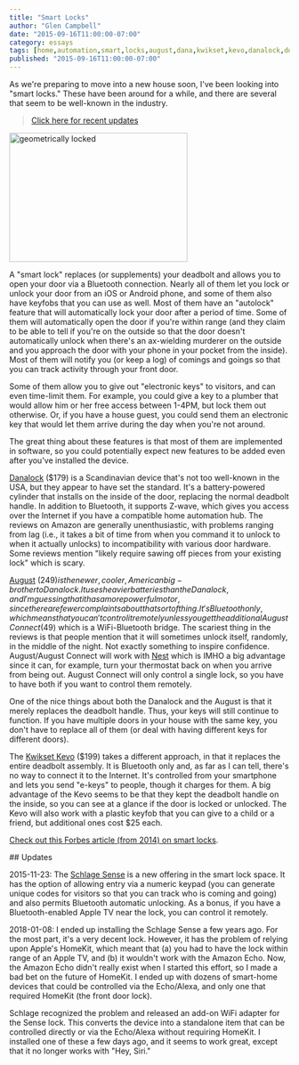 ```yaml
---
title: "Smart Locks"
author: "Glen Campbell"
date: "2015-09-16T11:00:00-07:00"
category: essays
tags: [home,automation,smart,locks,august,dana,kwikset,kevo,danalock,door]
published: "2015-09-16T11:00:00-07:00"
---
```

As we're preparing to move into a new house soon, I've been looking into
"smart locks." These have been around for a while, and there are 
several that seem to be well-known in the industry. 

> [Click here for recent updates](#updates)

<a data-flickr-embed="true"  href="https://www.flickr.com/photos/darwinbell/688068169/in/photolist-23NwGi-p4xhXr-pot5Bm-q2tcea-cE6PS-abxBej-aarjox-4THT2X-4Fwo5w-har8Zw-7PQpaZ-bAUx5j-ak2q9v-9uKVDe-4xqJnT-pNfQ2V-4w9csh-dFVZx5-e6k5Ak-fEQbRx-8oQ1nH-8r2CVR-pAJBqx-dG6neS-SoX26-9oNPZn-mgjU2U-azPbgb-rbCTk1-oFMMB2-72xiQ7-6aRr8S-X54YR-mvZV7g-xAAwCr-9MD5JS-cEPn4G-9PhLeX-aPr4CB-bn1aZv-bD1SrM-rHGUvU-4XpCsF-dfJH2y-9TL2A2-kDM3G2-55Gdmp-4jh6xz-9yZsf4-8H3hcn" title="geometrically locked"><img src="https://farm2.staticflickr.com/1024/688068169_71a5b46f1e_n.jpg" width="320" height="232" alt="geometrically locked" class="pull-right"></a><script async src="//embedr.flickr.com/assets/client-code.js" charset="utf-8"></script>

A "smart lock" replaces (or supplements) your deadbolt and allows you to 
open your door via a Bluetooth connection. Nearly all of them let you
lock or unlock your door from an iOS or Android phone, and some of them
also have keyfobs that you can use as well. Most of them have an "autolock"
feature that will automatically lock your door after a period of time. 
Some of them will automatically open the door if you're within range
(and they claim to be able to tell if you're on the outside so that the
door doesn't automatically unlock when there's an ax-wielding murderer
on the outside and you approach the door with your phone in your pocket
from the inside). Most of them will notify you (or keep a log) of comings
and goings so that you can track activity through your front door. 

Some of them allow you to give out "electronic keys" to visitors, and
can even time-limit them. For example, you could give a key to a plumber
that would allow him or her free access between 1-4PM, but lock them 
out otherwise. Or, if you have a house guest, you could send them an
electronic key that would let them arrive during the day when you're not
around. 

The great thing about these features is that most of them are implemented
in software, so you could potentially expect new features to be added
even after you've installed the device. 

[Danalock](https://danalock.com) ($179) is a Scandinavian device that's not too
well-known in the USA, but they appear to have set the standard. It's a 
battery-powered cylinder that installs on the inside of the door, replacing
the normal deadbolt handle. In addition to Bluetooth, it supports Z-wave,
which gives you access over the Internet if you have a compatible home
automation hub. The reviews on Amazon are generally unenthusiastic, with
problems ranging from lag (i.e., it takes a bit of time from when you
command it to unlock to when it actually unlocks) to incompatibility with
various door hardware. Some reviews mention "likely require sawing off pieces
from your existing lock" which is scary. 

[August](https://august.com) ($249) is the newer, cooler, American big-brother
to Danalock. It uses heavier batteries than the Danalock, and I'm guessing
that it has a more powerful motor, since there are fewer complaints about
that sort of thing. It's Bluetooth only, which means that you can't control it
remotely unless you get the additional August Connect ($49) which is a
WiFi-Bluetooth bridge. The scariest thing in the reviews is that people mention
that it will sometimes unlock itself, randomly, in the middle of the night. 
Not exactly something to inspire confidence. August/August Connect will 
work with [Nest](https://nest.com) which is IMHO a big advantage since it
can, for example, turn your thermostat back on when you arrive from being out.
August Connect will only control a single lock, so you have to have both if
you want to control them remotely. 

One of the nice things about both the Danalock and the August is that it 
merely replaces the deadbolt handle. Thus, your keys will still continue
to function. If you have multiple doors in your house with the same key, 
you don't have to replace all of them (or deal with having different keys
for different doors). 

The [Kwikset Kevo](https://mykevo.com) ($199) takes a different approach, 
in that it replaces the entire deadbolt assembly. It is Bluetooth only
and, as far as I can tell, there's no way to connect it to the Internet. 
It's controlled from your smartphone and lets you send "e-keys" to people,
though it charges for them. A big advantage of the Kevo seems to be that
they kept the deadbolt handle on the inside, so you can see at a glance
if the door is locked or unlocked. The Kevo will also work with a 
plastic keyfob that you can give to a child or a friend, but additional
ones cost $25 each.

[Check out this Forbes article (from 2014) on smart locks](http://www.forbes.com/sites/michaelwolf/2014/10/14/here-come-the-bluetooth-smart-locks-august-danalock-to-help-fuel-3-6-billion-market/).

<a name="updates">
## Updates

2015-11-23: The 
[Schlage Sense](http://www.schlage.com/en/home/keyless-deadbolt-locks/sense.html)
is a new offering in the smart lock space. It has the option of allowing
entry via a numeric keypad (you can generate unique codes for
visitors so that you can track who is coming and going) and also
permits Bluetooth automatic unlocking. As a bonus, if you have a
Bluetooth-enabled Apple TV near the lock, you can control it
remotely. 

2018-01-08: I ended up installing the Schlage Sense a few years ago.
For the most part, it's a very decent lock. 
However, it has the problem of relying upon Apple's HomeKit, which meant that
(a) you had to have the lock within range of an Apple TV, and 
(b) it wouldn't work with the Amazon Echo. 
Now, the Amazon Echo didn't really exist when I started this effort,
so I made a bad bet on the future of HomeKit. 
I ended up with dozens of smart-home devices that could be
controlled via the Echo/Alexa, and only one that required HomeKit
(the front door lock).

Schlage recognized the problem and released an add-on WiFi adapter 
for the Sense lock. This converts the device into a standalone 
item that can be controlled directly or via the Echo/Alexa
without requiring HomeKit. I installed one of these a few days
ago, and it seems to work great, except that it no longer
works with "Hey, Siri."
